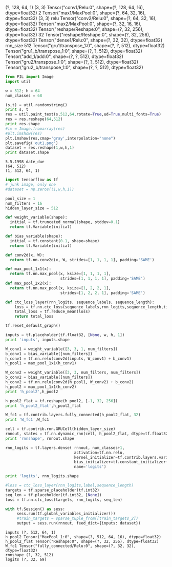 


(?, 128, 64, 1)
(3, 3)
Tensor("conv1/Relu:0", shape=(?, 128, 64, 16), dtype=float32)
2
Tensor("max1/MaxPool:0", shape=(?, 64, 32, 16), dtype=float32)
(3, 3)
relu
Tensor("conv2/Relu:0", shape=(?, 64, 32, 16), dtype=float32)
Tensor("max2/MaxPool:0", shape=(?, 32, 16, 16), dtype=float32)
Tensor("reshape/Reshape:0", shape=(?, 32, 256), dtype=float32)
32
Tensor("reshape/Reshape:0", shape=(?, 32, 256), dtype=float32)
Tensor("dense1/Relu:0", shape=(?, 32, 32), dtype=float32)
rnn_size 512
Tensor("gru1/transpose_1:0", shape=(?, ?, 512), dtype=float32)
Tensor("gru1_b/transpose_1:0", shape=(?, ?, 512), dtype=float32)
Tensor("add_1/add:0", shape=(?, ?, 512), dtype=float32)
Tensor("gru2/transpose_1:0", shape=(?, ?, 512), dtype=float32)
Tensor("gru2_b/transpose_1:0", shape=(?, ?, 512), dtype=float32)




```python
from PIL import Image
import util

w = 512; h = 64
num_classes = 68

(s,t) = util.randomstring()
print s, t
res = util.paint_text(s,512,64,rotate=True,ud=True,multi_fonts=True)
res = res.reshape(64,512)
print res.shape
#im = Image.fromarray(res)
#plt.imshow(res)
plt.imshow(res,cmap='gray',interpolation="none")
plt.savefig('out1.png')
dataset = res.reshape(1,w,h,1)
print dataset.shape
```

```text
5.5.1998 date_due
(64, 512)
(1, 512, 64, 1)
```

```python
import tensorflow as tf
# junk image, only one
#dataset = np.zeros((1,w,h,1))

pool_size = 1
num_filters = 16
hidden_layer_size = 512

def weight_variable(shape):
  initial = tf.truncated_normal(shape, stddev=0.1)
  return tf.Variable(initial)

def bias_variable(shape):
  initial = tf.constant(0.1, shape=shape)
  return tf.Variable(initial)

def conv2d(x, W):
  return tf.nn.conv2d(x, W, strides=[1, 1, 1, 1], padding='SAME')

def max_pool_1x1(x):
  return tf.nn.max_pool(x, ksize=[1, 1, 1, 1],
                        strides=[1, 1, 1, 1], padding='SAME')
def max_pool_2x2(x):
  return tf.nn.max_pool(x, ksize=[1, 2, 2, 1],
                        strides=[1, 2, 2, 1], padding='SAME')

def ctc_loss_layer(rnn_logits, sequence_labels, sequence_length):
    loss = tf.nn.ctc_loss(sequence_labels,rnn_logits,sequence_length,time_major=True)
    total_loss = tf.reduce_mean(loss)
    return total_loss

tf.reset_default_graph()

inputs = tf.placeholder(tf.float32, [None, w, h, 1])
print 'inputs', inputs.shape

W_conv1 = weight_variable([3, 3, 1, num_filters])
b_conv1 = bias_variable([num_filters])
h_conv1 = tf.nn.relu(conv2d(inputs, W_conv1) + b_conv1)
h_pool1 = max_pool_1x1(h_conv1)

W_conv2 = weight_variable([3, 3, num_filters, num_filters])
b_conv2 = bias_variable([num_filters])
h_conv2 = tf.nn.relu(conv2d(h_pool1, W_conv2) + b_conv2)
h_pool2 = max_pool_1x1(h_conv2)
print 'h_pool2',h_pool2

h_pool2_flat = tf.reshape(h_pool2, [-1, 32, 256])
print 'h_pool2_flat',h_pool2_flat

W_fc1 = tf.contrib.layers.fully_connected(h_pool2_flat, 32)
print 'W_fc1',W_fc1

cell = tf.contrib.rnn.GRUCell(hidden_layer_size)
rnnout, states = tf.nn.dynamic_rnn(cell, h_pool2_flat, dtype=tf.float32)
print 'rnnshape', rnnout.shape

rnn_logits = tf.layers.dense( rnnout, num_classes+1, 
                              activation=tf.nn.relu,
                              kernel_initializer=tf.contrib.layers.variance_scaling_initializer(),
                              bias_initializer=tf.constant_initializer(value=0.0),
                              name='logits')

print 'logits', rnn_logits.shape

#loss = ctc_loss_layer(rnn_logits,label,sequence_length)
targets = tf.sparse_placeholder(tf.int32)
seq_len = tf.placeholder(tf.int32, [None])
loss = tf.nn.ctc_loss(targets, rnn_logits, seq_len)

with tf.Session() as sess:
     sess.run(tf.global_variables_initializer())
     #train_targets = sparse_tuple_from([train_targets_2])
     output = sess.run(rnnout, feed_dict={inputs: dataset})
```

```text
inputs (?, 512, 64, 1)
h_pool2 Tensor("MaxPool_1:0", shape=(?, 512, 64, 16), dtype=float32)
h_pool2_flat Tensor("Reshape:0", shape=(?, 32, 256), dtype=float32)
W_fc1 Tensor("fully_connected/Relu:0", shape=(?, 32, 32), dtype=float32)
rnnshape (?, 32, 512)
logits (?, 32, 69)
```











